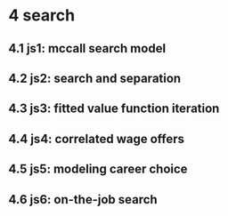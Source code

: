 # 4 search

## 4.1 js1: mccall search model

## 4.2 js2: search and separation

## 4.3 js3: fitted value function iteration

## 4.4 js4: correlated wage offers

## 4.5 js5: modeling career choice

## 4.6 js6: on-the-job search